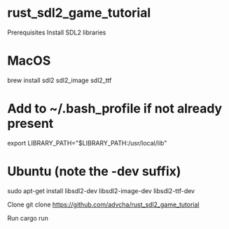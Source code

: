 # rust_sdl2_game_tutorial

Prerequisites
Install SDL2 libraries
# MacOS
brew install sdl2 sdl2_image sdl2_ttf
# Add to ~/.bash_profile if not already present
export LIBRARY_PATH="$LIBRARY_PATH:/usr/local/lib"

# Ubuntu (note the -dev suffix)
sudo apt-get install libsdl2-dev libsdl2-image-dev libsdl2-ttf-dev

Clone
git clone https://github.com/advcha/rust_sdl2_game_tutorial

Run
cargo run
